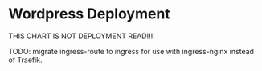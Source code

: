 # Wordpress Deployment

THIS CHART IS NOT DEPLOYMENT READ!!!!

TODO: migrate ingress-route to ingress for use with ingress-nginx instead of Traefik.